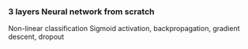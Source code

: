 ### 3 layers Neural network from scratch 
Non-linear classification
Sigmoid activation, backpropagation, gradient descent, dropout